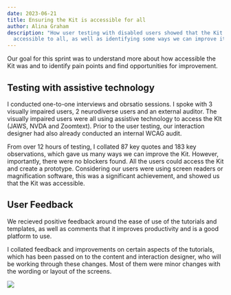 ```yaml
---
date: 2023-06-21
title: Ensuring the Kit is accessible for all
author: Alina Graham
description: "How user testing with disabled users showed that the Kit was
  accessible to all, as well as identifying some ways we can improve it "
---
```

Our goal for this sprint was to understand more about how accessible the Kit was and to identify pain points and find opportunities for improvement. 

## Testing with assistive technology


I conducted one-to-one interviews and obrsatio sessions.  I spoke with 3 visually impaired users, 2 neurodiverse users and an external auditor.  The visually impaired users were all using assistive technology to access the KIt (JAWS, NVDA and Zoomtext). Prior to the user testing, our interaction designer had also already conducted an internal WCAG audit.  

From over 12 hours of testing, I collated 87 key quotes and 183 key observations, which gave us many ways we can improve the Kit.  However, importantly, there were no blockers found.  All the users could access the Kit and create a prototype.  Considering our users were using screen readers or magnification software, this was a significant achievement, and showed us that the Kit was accessible.  

## **User Feedback**

We recieved positive feedback around the ease of use of the tutorials and templates, as well as comments that it improves productivity and is a good platform to use.  

I collated feedback and improvements on certain aspects of the tutorials, which has been passed on to the content and interaction designer, who will be working through these changes.  Most of them were minor changes with the wording or layout of the screens.  

![](https://lh5.googleusercontent.com/Fze1hJ-WpDzyIhEX0vrI6ayGfPnWyPxLGZba6TAtH8rZQaiQ8DT6GnkWa1ejZoUKzXHzCLloNT-Na8d_eKv8DzFiLwVzhFcc-cKE4R6c1NPxhyI9RVhrcoe8QE8ooQmO9ZNUgj5OQ5FhixRXA2tyFSJiLg=s2048)




 
